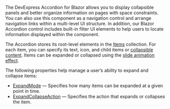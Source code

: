 The DevExpress Accordion for Blazor allows you to display collapsible panels and better organize information on pages with space constraints. You can also use this component as a navigation control and arrange navigation links within a multi-level UI structure. In addition, our Blazor Accordion control includes built-in filter UI elements to help users to locate information displayed within the component.

The Accordion stores its root-level elements in the [Items](https://docs.devexpress.com/Blazor/DevExpress.Blazor.DxAccordion.Items) collection. For each item, you can specify its text, icon, and child items or [collapsible content](https://docs.devexpress.com/Blazor/DevExpress.Blazor.DxAccordionItem.ContentTemplate). Items can be expanded or collapsed using the [slide animation effect](https://docs.devexpress.com/Blazor/DevExpress.Blazor.DxAccordion.AnimationType).

The following properties help manage a user’s ability to expand and collapse items:

* [ExpandMode](https://docs.devexpress.com/Blazor/DevExpress.Blazor.DxAccordion.ExpandMode) — Specifies how many items can be expanded at a given point in time.
* [ExpandCollapseAction](https://docs.devexpress.com/Blazor/DevExpress.Blazor.DxAccordion.ExpandCollapseAction) — Specifies the action that expands or collapses the item. 
